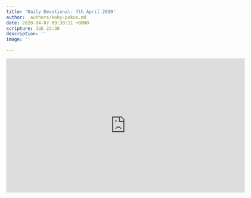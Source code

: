 ```yaml
---
title: 'Daily Devotional: 7th April 2020'
author: _authors/koby-pokus.md
date: 2020-04-07 09:30:11 +0000
scripture: Job 22:30
description: ''
image: ''

---
```

<iframe src="https://player.vimeo.com/video/404947553" width="640" height="360" frameborder="0" allow="autoplay; fullscreen" allowfullscreen></iframe>